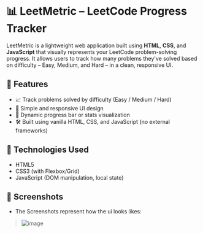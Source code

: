 # 📊 LeetMetric – LeetCode Progress Tracker

LeetMetric is a lightweight web application built using **HTML**, **CSS**, and **JavaScript** that visually represents your LeetCode problem-solving progress. It allows users to track how many problems they've solved based on difficulty – Easy, Medium, and Hard – in a clean, responsive UI.

## 🚀 Features

- 📈 Track problems solved by difficulty (Easy / Medium / Hard)
- 🎨 Simple and responsive UI design
- 🧮 Dynamic progress bar or stats visualization
- 🛠️ Built using vanilla HTML, CSS, and JavaScript (no external frameworks)

## 🔧 Technologies Used

- HTML5
- CSS3 (with Flexbox/Grid)
- JavaScript (DOM manipulation, local state)

## 📸 Screenshots
- The Screenshots represent how the ui looks likes:
> ![image](https://github.com/user-attachments/assets/6dc5e173-e8cf-42d7-bc05-68c65d55e078)



